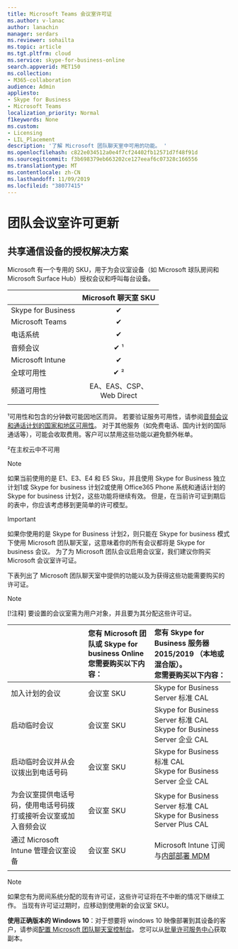 ```yaml
---
title: Microsoft Teams 会议室许可证
ms.author: v-lanac
author: lanachin
manager: serdars
ms.reviewer: sohailta
ms.topic: article
ms.tgt.pltfrm: cloud
ms.service: skype-for-business-online
search.appverid: MET150
ms.collection:
- M365-collaboration
audience: Admin
appliesto:
- Skype for Business
- Microsoft Teams
localization_priority: Normal
f1keywords: None
ms.custom:
- Licensing
- LIL_Placement
description: '了解 Microsoft 团队聊天室中可用的功能。 '
ms.openlocfilehash: c822e034512a0e4f7cf24402fb12571d7f48f91d
ms.sourcegitcommit: f3b698379eb663202ce127eeaf6c07328c166556
ms.translationtype: MT
ms.contentlocale: zh-CN
ms.lasthandoff: 11/09/2019
ms.locfileid: "38077415"
---
```

# <a name="teams-meeting-room-licensing-update"></a>团队会议室许可更新

## <a name="licensing-solutions-for-shared-communication-devices"></a>共享通信设备的授权解决方案

Microsoft 有一个专用的 SKU，用于为会议室设备（如 Microsoft 球队房间和 Microsoft Surface Hub）授权会议和呼叫每台设备。

||Microsoft 聊天室 SKU |  
|:--- |:---: |
|Skype for Business |&#x2714;|
|Microsoft Teams|  &#x2714;|
|电话系统|  &#x2714;|
|音频会议|&#x2714; &sup1;|
|Microsoft Intune|&#x2714;|  
|全球可用性 | &#x2714; &sup2;|
|频道可用性 | EA、EAS、CSP、 <br/>Web Direct |
| | | |

&sup1;可用性和包含的分钟数可能因地区而异。 若要验证服务可用性，请参阅[音频会议和通话计划的国家和地区可用性](https://docs.microsoft.com/microsoftteams/country-and-region-availability-for-audio-conferencing-and-calling-plans)。 对于其他服务（如免费电话、国内计划的国际通话等），可能会收取费用。客户可以禁用这些功能以避免额外帐单。  

&sup2;在主权云中不可用  


> [!NOTE]
> 如果当前使用的是 E1、E3、E4 和 E5 Sku，并且使用 Skype for Business 独立计划1或 Skype for business 计划2或使用 Office365 Phone 系统和通话计划的 Skype for business 计划2，这些功能将继续有效。 但是，在当前许可证到期后的表中，你应该考虑移到更简单的许可模型。 

> [!IMPORTANT]
> 如果你使用的是 Skype for Business 计划2，则只能在 Skype for business 模式下使用 Microsoft 团队聊天室，这意味着你的所有会议都将是 Skype for business 会议。 为了为 Microsoft 团队会议启用会议室，我们建议你购买 Microsoft 会议室许可证。 

下表列出了 Microsoft 团队聊天室中提供的功能以及为获得这些功能需要购买的许可证。
  
> [!NOTE]
> [!注释] 要设置的会议室需为用户对象，并且要为其分配这些许可证。

|  | 您有 Microsoft 团队或 Skype for business Online <br/> 您需要购买以下内容：   |您有 Skype for Business 服务器2015/2019 （本地或混合版）。 <br/> 您需要购买以下内容：|
|:-----|:-----|:-----|
|加入计划的会议  | 会议室 SKU  |Skype for Business Server 标准 CAL  |
|启动临时会议 | 会议室 SKU  |Skype for Business Server 标准 CAL  <br/> Skype for Business Server 企业 CAL|
|启动临时会议并从会议拨出到电话号码 |  会议室 SKU |Skype for Business 标准 CAL  <br/> Skype for Business Server 企业 CAL|
|为会议室提供电话号码，使用电话号码拨打或接听会议室或加入音频会议  | 会议室 SKU  |Skype for Business Server 标准 CAL  <br/> Skype for Business Server Plus CAL  |
|通过 Microsoft Intune 管理会议室设备 |会议室 SKU  |Microsoft Intune 订阅与[内部部署 MDM](https://docs.microsoft.com/sccm/mdm/plan-design/plan-on-premises-mdm) |
| |||

> [!NOTE]
> 如果您有为房间系统分配的现有许可证，这些许可证将在不中断的情况下继续工作。 当现有许可证过期时，应移动到使用新的会议室 SKU。  

 **使用正确版本的 Windows 10**：对于想要将 windows 10 映像部署到其设备的客户，请参阅[配置 Microsoft 团队聊天室控制台](https://docs.microsoft.com/microsoftteams/room-systems/console)。 您可以从[批量许可服务中心](https://www.microsoft.com/Licensing/servicecenter/)获取副本。
